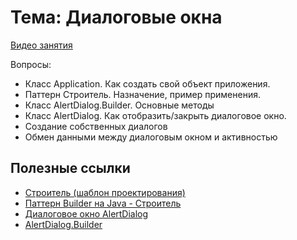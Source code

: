 # Тема: Диалоговые окна 

[Видео занятия](https://youtu.be/1Mjbo6q4vPU)

Вопросы:

* 	Класс Application. Как создать свой объект приложения.
* 	Паттерн Строитель. Назначение, пример применения.
* 	Класс AlertDialog.Builder. Основные методы
* 	Класс AlertDialog. Как отобразить/закрыть диалоговое окно.
*	Создание собственных диалогов
*	Обмен данными между диалоговым окном и активностью

	
## Полезные ссылки

* [Строитель (шаблон проектирования)](https://ru.wikipedia.org/wiki/%D0%A1%D1%82%D1%80%D0%BE%D0%B8%D1%82%D0%B5%D0%BB%D1%8C_(%D1%88%D0%B0%D0%B1%D0%BB%D0%BE%D0%BD_%D0%BF%D1%80%D0%BE%D0%B5%D0%BA%D1%82%D0%B8%D1%80%D0%BE%D0%B2%D0%B0%D0%BD%D0%B8%D1%8F))
* [Паттерн Builder на Java - Строитель](http://www.javenue.info/post/58)
* [Диалоговое окно AlertDialog](http://developer.alexanderklimov.ru/android/alertdialog.php)
* [AlertDialog.Builder](https://developer.android.com/reference/android/app/AlertDialog.Builder)

